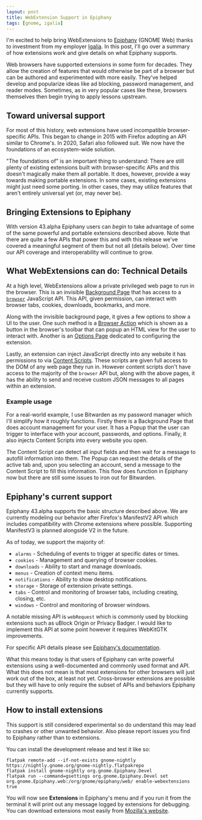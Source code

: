 ```yaml
---
layout: post
title: WebExtension Support in Epiphany
tags: [gnome, igalia]
---
```


I'm excited to help bring WebExtensions to [Epiphany](https://wiki.gnome.org/action/show/Apps/Web) (GNOME Web) thanks to investment from my employer [Igalia](https://igalia.com). In this post, I'll go over a summary of how extensions work and give details on what Epiphany supports.

<!--more-->

Web browsers have supported extensions in some form for decades. They allow the creation of features that would otherwise be part of a browser but can be authored and experimented with more easily. They’ve helped develop and popularize ideas like ad blocking, password management, and reader modes. Sometimes, as in very popular cases like these, browsers themselves then begin trying to apply lessons upstream.

## Toward universal support

For most of this history, web extensions have used incompatible browser-specific APIs. This began to change in 2015 with Firefox adopting an API similar to Chrome's. In 2020, Safari also followed suit. We now have the foundations of an ecosystem-wide solution.

"The foundations of" is an important thing to understand: There are still plenty of existing extensions built with browser-specific APIs and this doesn't magically make them all portable. It does, however, provide a way towards making portable extensions. In some cases, existing extensions might just need some porting. In other cases, they may utilize features that aren't entirely universal yet (or, may never be).

## Bringing Extensions to Epiphany

With version 43.alpha Epiphany users can *begin* to take advantage of some of the same powerful and portable extensions described above. Note that there are quite a few APIs that power this and with this release we've covered a meaningful segment of them but not all (details below). Over time our API coverage and interoperability will continue to grow.

## What WebExtensions can do: Technical Details

At a high level, WebExtensions allow a private privileged web page to run in the browser. This is an invisible [Background Page](https://developer.mozilla.org/en-US/docs/Mozilla/Add-ons/WebExtensions/manifest.json/background) that has access to a [`browser`](https://developer.mozilla.org/en-US/docs/Mozilla/Add-ons/WebExtensions/Browser_support_for_JavaScript_APIs) JavaScript API. This API, given permission, can interact with browser tabs, cookies, downloads, bookmarks, and more.

Along with the invisible background page, it gives a few options to show a UI to the user. One such method is a [Browser Action](https://developer.mozilla.org/en-US/docs/Mozilla/Add-ons/WebExtensions/manifest.json/browser_action) which is shown as a button in the browser's toolbar that can popup an HTML view for the user to interact with. Another is an [Options Page](https://developer.mozilla.org/en-US/docs/Mozilla/Add-ons/WebExtensions/manifest.json/options_ui) dedicated to configuring the extension.

Lastly, an extension can inject JavaScript directly into any website it has permissions to via [Content Scripts](https://developer.mozilla.org/en-US/docs/Mozilla/Add-ons/WebExtensions/manifest.json/content_scripts). These scripts are given full access to the DOM of any web page they run in. However content scripts don't have access to the majority of the `browser` API but, along with the above pages, it has the ability to send and receive custom JSON messages to all pages within an extension.

### Example usage

For a real-world example, I use Bitwarden as my password manager which I'll simplify how it roughly functions. Firstly there is a Background Page that does account management for your user. It has a Popup that the user can trigger to interface with your account, passwords, and options. Finally, it also injects Content Scripts into every website you open.

The Content Script can detect all input fields and then wait for a message to autofill information into them. The Popup can request the details of the active tab and, upon you selecting an account, send a message to the Content Script to fill this information. This flow does function in Epiphany now but there are still some issues to iron out for Bitwarden.

## Epiphany's current support

Epiphany 43.alpha supports the basic structure described above. We are currently modeling our behavior after Firefox's ManifestV2 API which includes compatibility with Chrome extensions where possible. Supporting ManifestV3 is planned alongside V2 in the future.

As of today, we support the majority of:

- `alarms` - Scheduling of events to trigger at specific dates or times.
- `cookies` - Management and querying of browser cookies.
- `downloads` - Ability to start and manage downloads.
- `menus` - Creation of context menu items.
- `notifications` - Ability to show desktop notifications.
- `storage` - Storage of extension private settings.
- `tabs` - Control and monitoring of browser tabs, including creating, closing, etc.
- `windows` - Control and monitoring of browser windows.

A notable missing API is `webRequest` which is commonly used by blocking extensions such as uBlock Origin or Privacy Badger. I would like to implement this API at some point however it requires WebKitGTK improvements.

For specific API details please see [Epiphany's documentation](https://gitlab.gnome.org/GNOME/epiphany/-/blob/master/src/webextension/README.md).

What this means today is that users of Epiphany can write powerful extensions using a well-documented and commonly used format and API. What this does not mean is that most extensions for other browsers will just work out of the box, at least not yet. Cross-browser extensions are possible but they will have to only require the subset of APIs and behaviors Epiphany currently supports.

## How to install extensions

This support is still considered experimental so do understand this may lead to crashes or other unwanted behavior. Also please report issues you find to Epiphany rather than to extensions.

You can install the development release and test it like so:

```
flatpak remote-add --if-not-exists gnome-nightly https://nightly.gnome.org/gnome-nightly.flatpakrepo
flatpak install gnome-nightly org.gnome.Epiphany.Devel
flatpak run --command=gsettings org.gnome.Epiphany.Devel set org.gnome.Epiphany.web:/org/gnome/epiphany/web/ enable-webextensions true
```

You will now see **Extensions** in Epiphany's menu and if you run it from the terminal it will print out any message logged by extensions for debugging. You can download extensions most easily from [Mozilla's website](https://addons.mozilla.org/en-US/firefox/extensions/).
